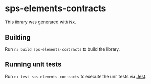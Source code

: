 # sps-elements-contracts

This library was generated with [Nx](https://nx.dev).

## Building

Run `nx build sps-elements-contracts` to build the library.

## Running unit tests

Run `nx test sps-elements-contracts` to execute the unit tests via [Jest](https://jestjs.io).
